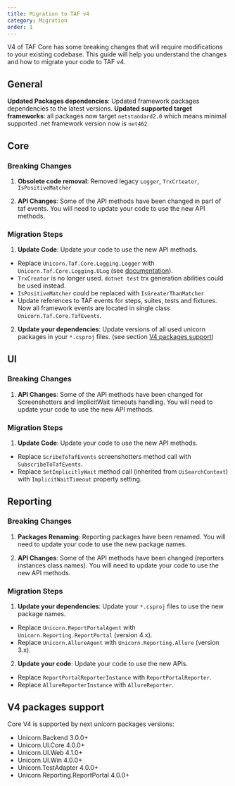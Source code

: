 ```yaml
---
title: Migration to TAF v4
category: Migration
order: 1
---
```


V4 of TAF Core has some breaking changes that will require modifications to your existing codebase. This guide will help you understand the changes and how to migrate your code to TAF v4.

## General

**Updated Packages dependencies**: Updated framework packages dependencies to the latest versions.
**Updated supported target frameworks**: all packages now target `netstandard2.0` which means minimal supported .net framework version now is `net462`.

## Core

### Breaking Changes

1. **Obsolete code removal**: Removed legacy `Logger`, `TrxCrteator`, `IsPositiveMatcher`

2. **API Changes**: Some of the API methods have been changed in part of taf events. You will need to update your code to use the new API methods.

### Migration Steps

1. **Update Code**: Update your code to use the new API methods.
 - Replace `Unicorn.Taf.Core.Logging.Logger` with `Unicorn.Taf.Core.Logging.ULog` (see [documentation](../docs/core/Logging/)).
 - `TrxCreator` is no longer used. `dotnet test` trx generation abilities could be used instead.
 - `IsPositiveMatcher` could be replaced with `IsGreaterThanMatcher`
 - Update references to TAF events for steps, suites, tests and fixtures. Now all framework events are located in single class `Unicorn.Taf.Core.TafEvents`.

2. **Update your dependencies**: Update versions of all used unicorn packages in your `*.csproj` files. (see section [V4 packages support](#v4-packages-support))


## UI

### Breaking Changes

1. **API Changes**: Some of the API methods have been changed for Screenshotters and ImplicitWait timeouts handling. You will need to update your code to use the new API methods.

### Migration Steps

1. **Update Code**: Update your code to use the new API methods.
 - Replace `ScribeToTafEvents` screenshotters method call with `SubscribeToTafEvents`.
 - Replace `SetImplicitlyWait` method call (inherited from `UiSearchContext`) with `ImplicitWaitTimeout` property setting.


## Reporting

### Breaking Changes

1. **Packages Renaming**: Reporting packages have been renamed. You will need to update your code to use the new package names.

2. **API Changes**: Some of the API methods have been changed (reporters instances class names). You will need to update your code to use the new API methods.

### Migration Steps

1. **Update your dependencies**: Update your `*.csproj` files to use the new package names.
 - Replace `Unicorn.ReportPortalAgent` with `Unicorn.Reporting.ReportPortal` (version 4.x).
 - Replace `Unicorn.AllureAgent` with `Unicorn.Reporting.Allure` (version 3.x).

2. **Update your code**: Update your code to use the new APIs.
 - Replace `ReportPortalReporterInstance` with `ReportPortalReporter`.
 - Replace `AllureReporterInstance` with `AllureReporter`.

## V4 packages support
Core V4 is supported by next unicorn packages versions:
 - Unicorn.Backend 3.0.0+
 - Unicorn.UI.Core 4.0.0+
 - Unicorn.UI.Web 4.1.0+
 - Unicorn.UI.Win 4.0.0+
 - Unicorn.TestAdapter 4.0.0+
 - Unicorn.Reporting.ReportPortal 4.0.0+
